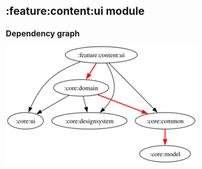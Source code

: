 # :feature:content:ui module
## Dependency graph
![Dependency graph](../../../docs/images/graphs/dep_graph_feature_content_ui.svg)

